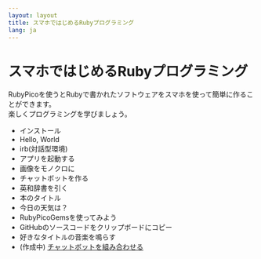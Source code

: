```yaml
---
layout: layout
title: スマホではじめるRubyプログラミング
lang: ja
---
```

# スマホではじめるRubyプログラミング

RubyPicoを使うとRubyで書かれたソフトウェアをスマホを使って簡単に作ることができます。<br/>
楽しくプログラミングを学びましょう。

- インストール
- Hello, World
- irb(対話型環境)
- アプリを起動する
- 画像をモノクロに
- チャットボットを作る
- 英和辞書を引く
- 本のタイトル
- 今日の天気は？
- RubyPicoGemsを使ってみよう
- GitHubのソースコードをクリップボードにコピー
- 好きなタイトルの音楽を鳴らす
- (作成中) [チャットボットを組み合わせる](./combine_chat.html)
